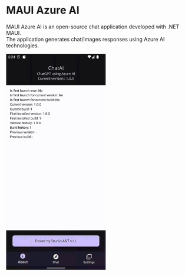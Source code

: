 # MAUI Azure AI

MAUI Azure AI is an open-source chat application developed with .NET MAUI.<br>
The application generates chat/images responses using Azure AI technologies.


![MAUI Azure AI](Media/Preview.gif)
 
